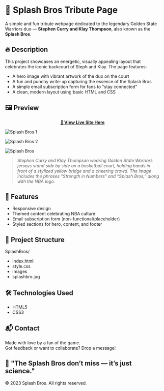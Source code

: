 # 🏀 Splash Bros Tribute Page

A simple and fun tribute webpage dedicated to the legendary Golden State Warriors duo — **Stephen Curry and Klay Thompson**, also known as the **Splash Bros**.

## 🔥 Description

This project showcases an energetic, visually appealing layout that celebrates the iconic backcourt of Steph and Klay. The page features:

- A hero image with vibrant artwork of the duo on the court
- A fun and punchy write-up capturing the essence of the Splash Bros
- A simple email subscription form for fans to "stay connected"
- A clean, modern layout using basic HTML and CSS

## 🖼️ Preview

<p align="center">
  <a href="https://emoses95.github.io/splash-bros-page/" target="_blank"><strong>🚀 View Live Site Here</strong></a>
</p>

![Splash Bros 1](./assets/splashbros-1.png)

![Splash Bros 2](./assets/splashbros-2.png)

![Splash Bros](images/images/024/781/397/large/eder-sirius-arena1-6aee5e47fa0c053f555e-warriors-splashbro.jpg?1583508116)

> _Stephen Curry and Klay Thompson wearing Golden State Warriors jerseys stand side by side on a basketball court, holding hands in front of a stylized yellow bridge and a cheering crowd. The image includes the phrases “Strength in Numbers” and “Splash Bros,” along with the NBA logo._

## 🚀 Features

- Responsive design
- Themed content celebrating NBA culture
- Email subscription form (non-functional/placeholder)
- Styled sections for hero, content, and footer

## 📁 Project Structure

SplashBros/

- index.html
- style.css
- images
- splashbro.jpg

## 🛠️ Technologies Used

- HTML5
- CSS3

## 📬 Contact

Made with love by a fan of the game.  
Got feedback or want to collaborate? Drop a message!

## 🏀 "The Splash Bros don’t miss — it’s just science."

&copy; 2023 Splash Bros. All rights reserved.
